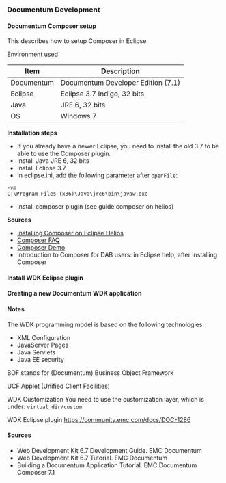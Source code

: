 ### Documentum Development	


#### Documentum Composer setup
This describes how to setup Composer in Eclipse.

Environment used

Item | Description
-----|--------
Documentum | Documentum Developer Edition (7.1)
Eclipse | Eclipse 3.7 Indigo, 32 bits
Java | JRE 6, 32 bits
OS | Windows 7

**Installation steps**
- If you already have a newer Eclipse, you need to install the old 3.7 to be able to use the Composer plugin.
- Install Java JRE 6, 32 bits
- Install Eclipse 3.7
- In eclipse.ini, add the following parameter after `openFile`:
```
-vm
C:\Program Files (x86)\Java\jre6\bin\javaw.exe
```
- Install composer plugin (see guide composer on helios)


**Sources**
- [Installing Composer on Eclipse Helios](http://paulcwarren.wordpress.com/2010/11/29/composer-on-helios/)
- [Composer FAQ](https://community.emc.com/docs/DOC-2487)
- [Composer Demo](https://developer-content.emc.com/developer/devcenters/ContentManagement/D6/composer/demo1/composer_demo1.htm)
- Introduction to Composer for DAB users: in Eclipse help, after installing Composer



#### Install WDK Eclipse plugin



#### Creating a new Documentum WDK application


#### Notes

The WDK programming model is based on the following technologies:

- XML Configuration
- JavaServer Pages
- Java Servlets
- Java EE security

BOF stands for (Documentum) Business Object Framework

UCF Applet (Unified Client Facilities)


WDK Customization 
You need to use the customization layer, which is under:
`virtual_dir/custom`

WDK Eclipse plugin
https://community.emc.com/docs/DOC-1286


#### Sources
- Web Development Kit 6.7 Development Guide. EMC Documentum
- Web Development Kit 6.7 Tutorial. EMC Documentum
- Building a Documentum Application Tutorial. EMC Documentum Composer 7.1


